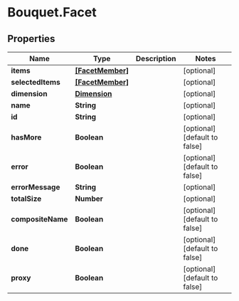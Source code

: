 # Bouquet.Facet

## Properties
Name | Type | Description | Notes
------------ | ------------- | ------------- | -------------
**items** | [**[FacetMember]**](FacetMember.md) |  | [optional] 
**selectedItems** | [**[FacetMember]**](FacetMember.md) |  | [optional] 
**dimension** | [**Dimension**](Dimension.md) |  | [optional] 
**name** | **String** |  | [optional] 
**id** | **String** |  | [optional] 
**hasMore** | **Boolean** |  | [optional] [default to false]
**error** | **Boolean** |  | [optional] [default to false]
**errorMessage** | **String** |  | [optional] 
**totalSize** | **Number** |  | [optional] 
**compositeName** | **Boolean** |  | [optional] [default to false]
**done** | **Boolean** |  | [optional] [default to false]
**proxy** | **Boolean** |  | [optional] [default to false]


